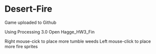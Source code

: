 # Desert-Fire
Game uploaded to Github

Using Processing 3.0
Open Hagge_HW3_Fin

Right mouse-cick to place more tumble weeds
Left mouse-click to place more fire sprites
